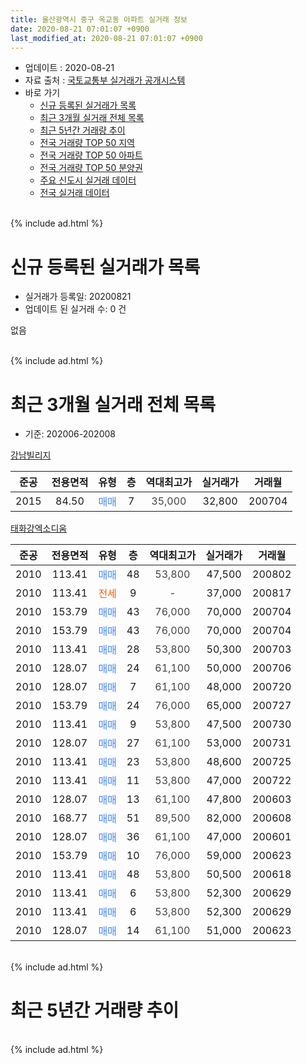 ```yaml
---
title: 울산광역시 중구 옥교동 아파트 실거래 정보
date: 2020-08-21 07:01:07 +0900
last_modified_at: 2020-08-21 07:01:07 +0900
---
```


* 업데이트 : 2020-08-21
* 자료 출처 : [국토교통부 실거래가 공개시스템](http://rt.molit.go.kr)
* 바로 가기
    * [신규 등록된 실거래가 목록](#신규-등록된-실거래가-목록)
    * [최근 3개월 실거래 전체 목록](#최근-3개월-실거래-전체-목록)
    * [최근 5년간 거래량 추이](#최근-5년간-거래량-추이)
    * [전국 거래량 TOP 50 지역](https://inasie.github.io/apt-trade-info/최근-3개월-전국에서-가장-거래가-많이-발생한-지역)
    * [전국 거래량 TOP 50 아파트](https://inasie.github.io/apt-trade-info/최근-3개월-전국에서-가장-거래가-많이-발생한-아파트)
    * [전국 거래량 TOP 50 분양권](https://inasie.github.io/apt-trade-info/최근-3개월-전국에서-가장-거래가-많이-발생한-분양권)
    * [주요 신도시 실거래 데이터](https://inasie.github.io/apt-trade-info/주요-신도시)
    * [전국 실거래 데이터](https://inasie.github.io/apt-trade-info/전국)
<br>
{% include ad.html %}
<br>

# 신규 등록된 실거래가 목록
* 실거래가 등록일: 20200821
* 업데이트 된 실거래 수: 0 건

없음

<br>
{% include ad.html %}
<br>

# 최근 3개월 실거래 전체 목록
* 기준: 202006-202008


[강남빌리지](https://search.naver.com/search.naver?query=%EC%9A%B8%EC%82%B0%EA%B4%91%EC%97%AD%EC%8B%9C+%EC%A4%91%EA%B5%AC+%EC%98%A5%EA%B5%90%EB%8F%99+%EA%B0%95%EB%82%A8%EB%B9%8C%EB%A6%AC%EC%A7%80)

|준공|전용면적|유형|층|역대최고가|실거래가|거래월|
|:---:|:---:|:---:|:---:|:---:|:---:|:---:|
|2015|84.50|<span style="color:#4285f3">매매</span>|7|<span style="color:#444444">35,000</span>|32,800|200704|

[태화강엑소디움](https://search.naver.com/search.naver?query=%EC%9A%B8%EC%82%B0%EA%B4%91%EC%97%AD%EC%8B%9C+%EC%A4%91%EA%B5%AC+%EC%98%A5%EA%B5%90%EB%8F%99+%ED%83%9C%ED%99%94%EA%B0%95%EC%97%91%EC%86%8C%EB%94%94%EC%9B%80)

|준공|전용면적|유형|층|역대최고가|실거래가|거래월|
|:---:|:---:|:---:|:---:|:---:|:---:|:---:|
|2010|113.41|<span style="color:#4285f3">매매</span>|48|<span style="color:#444444">53,800</span>|47,500|200802|
|2010|113.41|<span style="color:#ff5a00">전세</span>|9|<span style="color:#444444">-</span>|37,000|200817|
|2010|153.79|<span style="color:#4285f3">매매</span>|43|<span style="color:#444444">76,000</span>|70,000|200704|
|2010|153.79|<span style="color:#4285f3">매매</span>|43|<span style="color:#444444">76,000</span>|70,000|200704|
|2010|113.41|<span style="color:#4285f3">매매</span>|28|<span style="color:#444444">53,800</span>|50,300|200703|
|2010|128.07|<span style="color:#4285f3">매매</span>|24|<span style="color:#444444">61,100</span>|50,000|200706|
|2010|128.07|<span style="color:#4285f3">매매</span>|7|<span style="color:#444444">61,100</span>|48,000|200720|
|2010|153.79|<span style="color:#4285f3">매매</span>|24|<span style="color:#444444">76,000</span>|65,000|200727|
|2010|113.41|<span style="color:#4285f3">매매</span>|9|<span style="color:#444444">53,800</span>|47,500|200730|
|2010|128.07|<span style="color:#4285f3">매매</span>|27|<span style="color:#444444">61,100</span>|53,000|200731|
|2010|113.41|<span style="color:#4285f3">매매</span>|23|<span style="color:#444444">53,800</span>|48,600|200725|
|2010|113.41|<span style="color:#4285f3">매매</span>|11|<span style="color:#444444">53,800</span>|47,000|200722|
|2010|128.07|<span style="color:#4285f3">매매</span>|13|<span style="color:#444444">61,100</span>|47,800|200603|
|2010|168.77|<span style="color:#4285f3">매매</span>|51|<span style="color:#444444">89,500</span>|82,000|200608|
|2010|128.07|<span style="color:#4285f3">매매</span>|36|<span style="color:#444444">61,100</span>|47,000|200601|
|2010|153.79|<span style="color:#4285f3">매매</span>|10|<span style="color:#444444">76,000</span>|59,000|200623|
|2010|113.41|<span style="color:#4285f3">매매</span>|48|<span style="color:#444444">53,800</span>|50,500|200618|
|2010|113.41|<span style="color:#4285f3">매매</span>|6|<span style="color:#444444">53,800</span>|52,300|200629|
|2010|113.41|<span style="color:#4285f3">매매</span>|6|<span style="color:#444444">53,800</span>|52,300|200629|
|2010|128.07|<span style="color:#4285f3">매매</span>|14|<span style="color:#444444">61,100</span>|51,000|200623|


<br>
{% include ad.html %}
<br>

# 최근 5년간 거래량 추이


<div style="width:100%;">
    <canvas id="deal_progress" height="200"></canvas>
</div>

<script>
new Chart(document.getElementById("deal_progress"), {
    type: 'line',
    data: {
        labels: ['201508','201509','201510','201511','201512','201601','201602','201603','201604','201605','201606','201607','201608','201609','201610','201611','201612','201701','201702','201703','201704','201705','201706','201707','201708','201709','201710','201711','201712','201801','201802','201803','201804','201805','201806','201807','201808','201809','201810','201811','201812','201901','201902','201903','201904','201905','201906','201907','201908','201909','201910','201911','201912','202001','202002','202003','202004','202005','202006','202007','202008'],
        datasets: [{
            label: '매매',
            pointRadius: 1,
            data: [3, 6, 7, 5, 4, 4, 2, 2, 2, 2, 1, 0, 2, 2, 19, 5, 2, 2, 4, 1, 3, 2, 4, 1, 3, 3, 1, 5, 2, 0, 2, 8, 2, 1, 1, 2, 1, 3, 2, 2, 2, 2, 2, 1, 1, 0, 0, 1, 0, 6, 2, 6, 1, 2, 1, 5, 0, 41, 8, 11, 1],
            borderColor: "rgba(255, 201, 14, 1)",
            backgroundColor: "rgba(255, 201, 14, 0.5)",
            fill: false,
            lineTension: 0
        },{
            label: '전월세',
            pointRadius: 1,
            data: [5, 1, 3, 0, 3, 3, 1, 2, 1, 2, 4, 5, 0, 8, 0, 3, 1, 0, 2, 2, 1, 2, 2, 0, 1, 3, 0, 0, 0, 0, 1, 3, 2, 0, 0, 1, 3, 0, 3, 2, 2, 2, 1, 0, 2, 3, 3, 0, 1, 2, 2, 0, 2, 1, 0, 1, 3, 0, 0, 0, 1],
            borderColor: "rgba(0, 141, 185, 1)",
            backgroundColor: "rgba(0, 141, 185, 0.5)",
            fill: false,
            lineTension: 0
        }
        ]
    },
    options: {
        responsive: true,
        title: {
            display: false
        },
        tooltips: {
            mode: 'index',
            intersect: false
        },
        hover: {
            mode: 'nearest',
            intersect: true
        },
        scales: {
            xAxes: [{
                display: true,
                scaleLabel: {
                    display: true,
                    labelString: '년/월'
                }
            }],
            yAxes: [{
                display: true,
                ticks: {
                    suggestedMin: 0,
                },
                scaleLabel: {
                    display: true,
                    labelString: '실거래 수'
                }
            }]
        }
    }
});

</script>


<br>
{% include ad.html %}
<br>

